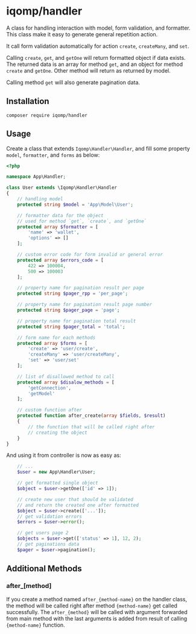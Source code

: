 # iqomp/handler

A class for handling interaction with model, form validation, and formatter. This
class make it easy to generate general repetition action.

It call form validation automatically for action `create`, `createMany`, and `set`.

Calling `create`, `get`, and `getOne` will return formatted object if data exists.
The returned data is an array for method `get`, and an object for method `create`
and `getOne`. Other method will return as returned by model.

Calling method `get` will also generate pagination data.

## Installation

```
composer require iqomp/handler
```

## Usage

Create a class that extends `Iqomp\Handler\Handler`, and fill some property `model`,
`formatter`, and `forms` as below:

```php
<?php

namespace App\Handler;

class User extends \Iqomp\Handler\Handler
{
    // handling model
    protected string $model = 'App\Model\User';

    // formatter data for the object
    // used for method `get`, `create`, and `getOne`
    protected array $formatter = [
        'name' => 'wallet',
        'options' => []
    ];

    // custom error code for form invalid or general error
    protected array $errors_code = [
        422 => 100004,
        500 => 100003
    ];

    // property name for pagination result per page
    protected string $pager_rpp = 'per_page';

    // property name for pagination result page number
    protected string $pager_page = 'page';

    // property name for pagination total result
    protected string $pager_total = 'total';

    // form name for each methods
    protected array $forms = [
        'create' => 'user/create',
        'createMany' => 'user/createMany',
        'set' => 'user/set'
    ];

    // list of disallowed method to call
    protected array $disalow_methods = [
        'getConnection',
        'getModel'
    ];

    // custom function after
    protected function after_create(array $fields, $result)
    {
        // the function that will be called right after
        // creating the object
    }
}
```

And using it from controller is now as easy as:

```php
    // ...
    $user = new App\Handler\User;

    // get formatted single object
    $object = $user->getOne(['id' => 1]);

    // create new user that should be validated
    // and return the created one after formatted
    $object = $user->create(['...']);
    // get validation errors
    $errors = $user->error();

    // get users page 2
    $objects = $user->get(['status' => 1], 12, 2);
    // get paginations data
    $pager = $user->pagination();
```

## Additional Methods

### after_[method]

If you create a method named `after_{method-name}` on the handler class, the method
will be called right after method `{method-name}` get called successfully. The
`after_{method}` will be called with argument forwarded from main method with the
last arguments is added from result of calling `{method-name}` function.
